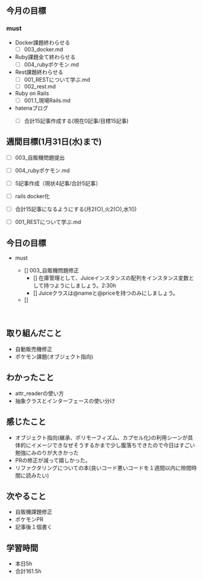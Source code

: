 
## 今月の目標
### must
  - Docker課題終わらせる
    - [ ]  003_docker.md
  - Ruby課題全て終わらせる
    - [ ] 004_rubyポケモン.md
  - Rest課題終わらせる
    - [ ] 001_RESTについて学ぶ.md
    - [ ] 002_rest.md
  - Ruby on Rails
    - [ ] 001.1_現場Rails.md
  - hatenaブログ
    - [ ]  合計15記事作成する(現在0記事/目標15記事)
  



## 週間目標(1月31日(水)まで)
  - [ ] 003_自販機問題提出 
  - [ ] 004_rubyポケモン.md
  - [ ] 5記事作成（現状4記事/合計5記事）
  - [ ] rails docker化
  - [ ] 合計15記事になるようにする(月2(○),火2(○),水1())
  - [ ] 001_RESTについて学ぶ.md


## 今日の目標
- must
  - [] 003_自販機問題修正
     - [] 在庫管理として、Juiceインスタンスの配列をインスタンス変数として持つようにしましょう。2:30h
     - [] Juiceクラスは@nameと@priceを持つのみにしましょう。
  - [] 
  

  　　
## 取り組んだこと
- 自動販売機修正
- ポケモン課題(オブジェクト指向)
## わかったこと
- attr_readerの使い方
- 抽象クラスとインターフェースの使い分け
## 感じたこと
- オブジェクト指向(継承、ポリモーフィズム、カプセル化)の利用シーンが具体的にイメージできなぜそうするかまで少し腹落ちできたので今日はすごい勉強にみのりが大きかった
- PRの修正が減って嬉しかった。
- リファクタリングについての本(良いコード悪いコードを１週間以内に隙間時間に読みたい)

## 次やること
- 自販機課題修正
- ポケモンPR
- 記事後１個書く




## 学習時間
- 本日5h
- 合計161.5h
